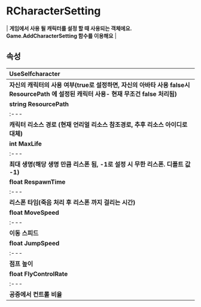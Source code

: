 # **RCharacterSetting**

| **게임에서 사용 될 캐릭터를 설정 할 때 사용되는 객체에요. Game.AddCharacterSetting 함수를 이용해요** |
## **속성**

| **UseSelfcharacter** |
| :--- |
| **자신의 캐릭터의 사용 여부(true로 설정하면, 자신의 아바타 사용 false시 ResourcePath 에 설정된 캐릭터 사용- 현재 무조건 false 처리됨)** |
| **string ResourcePath** |
| :--- |
| **캐릭터 리소스 경로 (현재 언리얼 리소스 참조경로, 추후 리소스 아이디로 대체)** |
| **int MaxLife** |
| :--- |
| **최대 생명(해당 생명 만큼 리스폰 됨, -1로 설정 시 무한 리스폰. 디폴트 값 -1)** |
| **float RespawnTime** |
| :--- |
| **리스폰 타임(죽음 처리 후 리스폰 까지 걸리는 시간)** |
| **float MoveSpeed** |
| :--- |
| **이동 스피드** |
| **float JumpSpeed** |
| :--- |
| **점프 높이** |
| **float FlyControlRate** |
| :--- |
| **공중에서 컨트롤 비율** |
